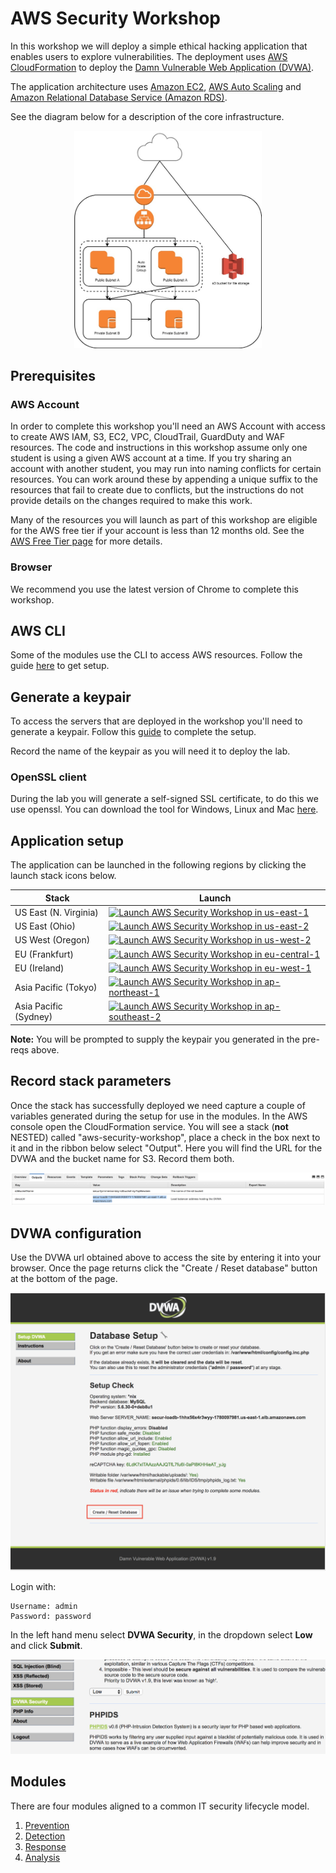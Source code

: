 # AWS Security Workshop

In this workshop we will deploy a simple ethical hacking application that enables users to explore vulnerabilities. The deployment uses [AWS CloudFormation](https://aws.amazon.com/cloudformation/) to deploy the [Damn Vulnerable Web Application (DVWA)](http://www.dvwa.co.uk/).

The application architecture uses [Amazon EC2](https://aws.amazon.com/ec2/), [AWS Auto Scaling](https://aws.amazon.com/autoscaling/) and [Amazon Relational Database Service (Amazon RDS)](https://aws.amazon.com/rds/).

See the diagram below for a description of the core infrastructure.

<p align="center">
  <img width="300" src="https://github.com/charliejllewellyn/aws-security-workshop/blob/master/images/secuirty_immersion_day.jpg">
</p>

## Prerequisites

### AWS Account

In order to complete this workshop you'll need an AWS Account with access to create AWS IAM, S3, EC2, VPC, CloudTrail, GuardDuty and WAF resources. The code and instructions in this workshop assume only one student is using a given AWS account at a time. If you try sharing an account with another student, you may run into naming conflicts for certain resources. You can work around these by appending a unique suffix to the resources that fail to create due to conflicts, but the instructions do not provide details on the changes required to make this work.

Many of the resources you will launch as part of this workshop are eligible for the AWS free tier if your account is less than 12 months old. See the [AWS Free Tier page](https://aws.amazon.com/free/) for more details.

### Browser

We recommend you use the latest version of Chrome to complete this workshop.

## AWS CLI

Some of the modules use the CLI to access AWS resources. Follow the guide [here](https://docs.aws.amazon.com/lambda/latest/dg/setup-awscli.html) to get setup.

## Generate a keypair

To access the servers that are deployed in the workshop you'll need to generate a keypair. Follow this [guide](https://docs.aws.amazon.com/AWSEC2/latest/UserGuide/ec2-key-pairs.html#having-ec2-create-your-key-pair) to complete the setup.

Record the name of the keypair as you will need it to deploy the lab.

### OpenSSL client

During the lab you will generate a self-signed SSL certificate, to do this we use openssl. You can download the tool for Windows, Linux and Mac [here](https://wiki.openssl.org/index.php/Binaries).

## Application setup

The application can be launched in the following regions by clicking the launch stack icons below.

Stack| Launch
------|-----
US East (N. Virginia) | [![Launch AWS Security Workshop in us-east-1](http://docs.aws.amazon.com/AWSCloudFormation/latest/UserGuide/images/cloudformation-launch-stack-button.png)](https://console.aws.amazon.com/cloudformation/home?region=us-east-1#/stacks/new?stackName=aws-security-workshop&templateURL=https://s3-eu-west-1.amazonaws.com/cjl-cloudformation-stack-templates/application_deployment.yaml)
US East (Ohio) | [![Launch AWS Security Workshop in us-east-2](http://docs.aws.amazon.com/AWSCloudFormation/latest/UserGuide/images/cloudformation-launch-stack-button.png)](https://console.aws.amazon.com/cloudformation/home?region=us-east-2#/stacks/new?stackName=aws-security-workshop&templateURL=https://s3-eu-west-1.amazonaws.com/cjl-cloudformation-stack-templates/application_deployment.yaml)
US West (Oregon) | [![Launch AWS Security Workshop in us-west-2](http://docs.aws.amazon.com/AWSCloudFormation/latest/UserGuide/images/cloudformation-launch-stack-button.png)](https://console.aws.amazon.com/cloudformation/home?region=us-west-2#/stacks/new?stackName=aws-security-workshop&templateURL=https://s3-eu-west-1.amazonaws.com/cjl-cloudformation-stack-templates/application_deployment.yaml)
EU (Frankfurt) | [![Launch AWS Security Workshop in eu-central-1](http://docs.aws.amazon.com/AWSCloudFormation/latest/UserGuide/images/cloudformation-launch-stack-button.png)](https://console.aws.amazon.com/cloudformation/home?region=eu-central-1#/stacks/new?stackName=aws-security-workshop&templateURL=https://s3-eu-west-1.amazonaws.com/cjl-cloudformation-stack-templates/application_deployment.yaml)
EU (Ireland) | [![Launch AWS Security Workshop in eu-west-1](http://docs.aws.amazon.com/AWSCloudFormation/latest/UserGuide/images/cloudformation-launch-stack-button.png)](https://console.aws.amazon.com/cloudformation/home?region=eu-west-1#/stacks/new?stackName=aws-security-workshop&templateURL=https://s3-eu-west-1.amazonaws.com/cjl-cloudformation-stack-templates/application_deployment.yaml)
Asia Pacific (Tokyo) | [![Launch AWS Security Workshop in ap-northeast-1](http://docs.aws.amazon.com/AWSCloudFormation/latest/UserGuide/images/cloudformation-launch-stack-button.png)](https://console.aws.amazon.com/cloudformation/home?region=ap-northeast-1#/stacks/new?stackName=aws-security-workshop&templateURL=https://s3-eu-west-1.amazonaws.com/cjl-cloudformation-stack-templates/application_deployment.yaml)
Asia Pacific (Sydney) | [![Launch AWS Security Workshop in ap-southeast-2](http://docs.aws.amazon.com/AWSCloudFormation/latest/UserGuide/images/cloudformation-launch-stack-button.png)](https://console.aws.amazon.com/cloudformation/home?region=ap-southeast-2#/stacks/new?stackName=aws-security-workshop&templateURL=https://s3-eu-west-1.amazonaws.com/cjl-cloudformation-stack-templates/application_deployment.yaml)

**Note:** You will be prompted to supply the keypair you generated in the pre-reqs above.

## Record stack parameters

Once the stack has successfully deployed we need capture a couple of variables generated during the setup for use in the modules. In the AWS console open the CloudFormation service. You will see a stack (**not** NESTED) called "aws-security-workshop", place a check in the box next to it and in the ribbon below select "Output". Here you will find the URL for the DVWA and the bucket name for S3. Record them both.

![DVWA URL](https://github.com/charliejllewellyn/aws-security-workshop/blob/master/images/dvwa_url.png)

## DVWA configuration

Use the DVWA url obtained above to access the site by entering it into your browser. Once the page returns click the "Create / Reset database" button at the bottom of the page.

![DVWA](https://github.com/charliejllewellyn/aws-security-workshop/blob/master/images/dvwa.png)

Login with:

```
Username: admin
Password: password
```

In the left hand menu select **DVWA Security**, in the dropdown select **Low** and click **Submit**.

![DVWA Security](https://github.com/charliejllewellyn/aws-security-workshop/blob/master/images/dvwa_security.png)

## Modules

There are four modules aligned to a common IT security lifecycle model.

1. [Prevention](prevention)
2. [Detection](detection)
3. [Response](response)
4. [Analysis](analysis)
